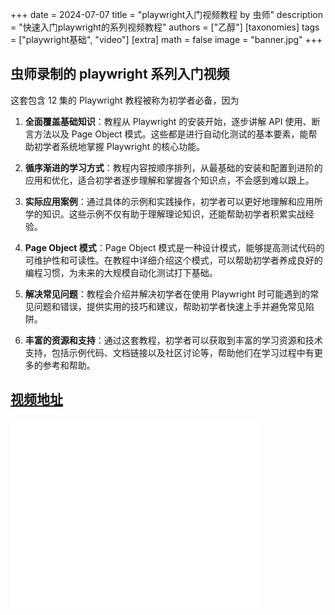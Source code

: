 +++
date = 2024-07-07
title = "playwright入门视频教程 by 虫师"
description = "快速入门playwright的系列视频教程"
authors = ["乙醇"]
[taxonomies]
tags = ["playwright基础", "video"]
[extra]
math = false
image = "banner.jpg"
+++

## 虫师录制的 playwright 系列入门视频

这套包含 12 集的 Playwright 教程被称为初学者必备，因为

1. **全面覆盖基础知识**：教程从 Playwright 的安装开始，逐步讲解 API 使用、断言方法以及 Page Object 模式。这些都是进行自动化测试的基本要素，能帮助初学者系统地掌握 Playwright 的核心功能。

2. **循序渐进的学习方式**：教程内容按顺序排列，从最基础的安装和配置到进阶的应用和优化，适合初学者逐步理解和掌握各个知识点，不会感到难以跟上。

3. **实际应用案例**：通过具体的示例和实践操作，初学者可以更好地理解和应用所学的知识。这些示例不仅有助于理解理论知识，还能帮助初学者积累实战经验。

4. **Page Object 模式**：Page Object 模式是一种设计模式，能够提高测试代码的可维护性和可读性。在教程中详细介绍这个模式，可以帮助初学者养成良好的编程习惯，为未来的大规模自动化测试打下基础。

5. **解决常见问题**：教程会介绍并解决初学者在使用 Playwright 时可能遇到的常见问题和错误，提供实用的技巧和建议，帮助初学者快速上手并避免常见陷阱。

6. **丰富的资源和支持**：通过这套教程，初学者可以获取到丰富的学习资源和技术支持，包括示例代码、文档链接以及社区讨论等，帮助他们在学习过程中有更多的参考和帮助。

## [视频地址](https://www.bilibili.com/video/BV1Hs4y1B76j/)

<div class="w-full md:w-1/2 mx-auto text-center">
    <iframe src="//player.bilibili.com/player.html?isOutside=true&aid=996617561&bvid=BV1Hs4y1B76j&cid=1140874845&p=1" scrolling="no" border="0" frameborder="no" framespacing="0" allowfullscreen="true" width="400px" height="300px"></iframe>
</div>
